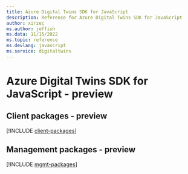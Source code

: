 ```yaml
---
title: Azure Digital Twins SDK for JavaScript
description: Reference for Azure Digital Twins SDK for JavaScript
author: xirzec
ms.author: jeffish
ms.data: 11/15/2022
ms.topic: reference
ms.devlang: javascript
ms.service: digitaltwins
---
```

# Azure Digital Twins SDK for JavaScript - preview

## Client packages - preview
[!INCLUDE [client-packages](digital-twins-client-index.md)]
## Management packages - preview
[!INCLUDE [mgmt-packages](digital-twins-mgmt-index.md)]